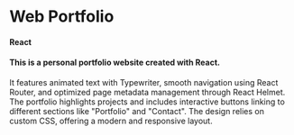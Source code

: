 # Web Portfolio 
#### React
#### This is a personal portfolio website created with React. 
It features animated text with Typewriter, smooth navigation using React Router, and optimized page metadata management through React Helmet. The portfolio highlights projects and includes interactive buttons linking to different sections like "Portfolio" and "Contact". The design relies on custom CSS, offering a modern and responsive layout. 
